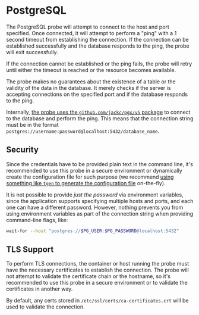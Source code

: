 # PostgreSQL

The PostgreSQL probe will attempt to connect to the host and port specified. Once connected, it will attempt to perform a "ping" with a 1 second timeout from establishing the connection. If the connection can be established successfully and the database responds to the ping, the probe will exit successfully.

If the connection cannot be established or the ping fails, the probe will retry until either the timeout is reached or the resource becomes available.

The probe makes no guarantees about the existence of a table or the validity of the data in the database. It merely checks if the server is accepting connections on the specified port and if the database responds to the ping.

Internally, [the probe uses the `github.com/jackc/pgx/v5` package](https://github.com/jackc/pgx/v5) to connect to the database and perform the ping. This means that the connection string must be in the format `postgres://username:password@localhost:5432/database_name`.

## Security

Since the credentials have to be provided plain text in the command line, it's recommended to use this probe in a secure environment or dynamically create the configuration file for such purpose (we recommend [using something like `tgen` to generate the configuration file](https://github.com/patrickdappollonio/tgen) on-the-fly).

It is not possible to provide *just the password* via environment variables, since the application supports specifying multiple hosts and ports, and each one can have a different password. However, nothing prevents you from using environment variables as part of the connection string when providing command-line flags, like:

```bash
wait-for --host "postgres://$PG_USER:$PG_PASSWORD@localhost:5432"
```

## TLS Support

To perform TLS connections, the container or host running the probe must have the necessary certificates to establish the connection. The probe will not attempt to validate the certificate chain or the hostname, so it's recommended to use this probe in a secure environment or to validate the certificates in another way.

By default, any certs stored in `/etc/ssl/certs/ca-certificates.crt` will be used to validate the connection.
